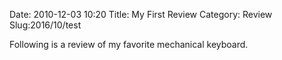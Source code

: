 Date: 2010-12-03 10:20
Title: My First Review
Category: Review
Slug:2016/10/test

Following is a review of my favorite mechanical keyboard.
